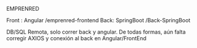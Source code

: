EMPRENRED

Front : Angular /emprenred-frontend
Back: SpringBoot /Back-SpringBoot

DB/SQL Remota, solo correr back y angular. De todas formas, aún falta corregir AXIOS y conexión al back en Angular/FrontEnd
